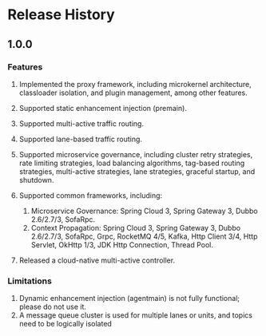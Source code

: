 # Release History

## 1.0.0

### Features
1. Implemented the proxy framework, including microkernel architecture, classloader isolation, and plugin management, among other features.
2. Supported static enhancement injection (premain).
3. Supported multi-active traffic routing.
4. Supported lane-based traffic routing.
5. Supported microservice governance, including cluster retry strategies, rate limiting strategies, load balancing algorithms, tag-based routing strategies, multi-active strategies, lane strategies, graceful startup, and shutdown.
6. Supported common frameworks, including:

    1. Microservice Governance: Spring Cloud 3, Spring Gateway 3, Dubbo 2.6/2.7/3, SofaRpc.
    2. Context Propagation: Spring Cloud 3, Spring Gateway 3, Dubbo 2.6/2.7/3, SofaRpc, Grpc, RocketMQ 4/5, Kafka, Http Client 3/4, Http Servlet, OkHttp 1/3, JDK Http Connection, Thread Pool.
7. Released a cloud-native multi-active controller.

### Limitations
1. Dynamic enhancement injection (agentmain) is not fully functional; please do not use it.
2. A message queue cluster is used for multiple lanes or units, and topics need to be logically isolated

